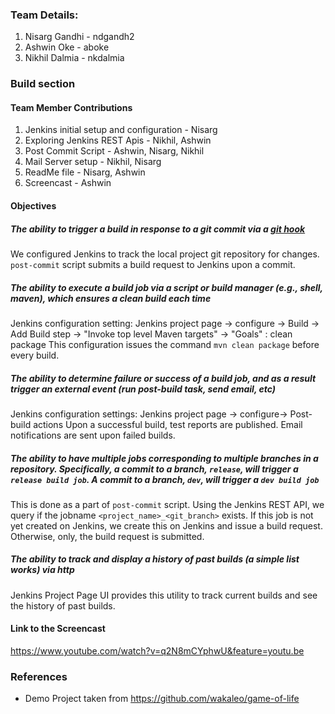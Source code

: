 ### Team Details:
1. Nisarg Gandhi - ndgandh2
2. Ashwin Oke - aboke
3. Nikhil Dalmia - nkdalmia

### Build section

#### Team Member Contributions
1. Jenkins initial setup and configuration - Nisarg
2. Exploring Jenkins REST Apis - Nikhil, Ashwin
3. Post Commit Script - Ashwin, Nisarg, Nikhil
4. Mail Server setup - Nikhil, Nisarg
5. ReadMe file - Nisarg, Ashwin
6. Screencast - Ashwin

#### Objectives
##### The ability to trigger a build in response to a git commit via a [git hook](http://git-scm.com/book/en/v2/Customizing-Git-Git-Hooks)
We configured Jenkins to track the local project git repository for changes. `post-commit` script submits a build request to Jenkins upon a commit. 
##### The ability to execute a build job via a script or build manager (e.g., shell, maven), which ensures a clean build each time
Jenkins configuration setting: Jenkins project page -> configure -> Build -> Add Build step -> "Invoke top level Maven targets" -> "Goals" : clean package
This configuration issues the command `mvn clean package` before every build. 

##### The ability to determine failure or success of a build job, and as a result trigger an external event (run post-build task, send email, etc)
Jenkins configuration settings: Jenkins project page -> configure-> Post-build actions
Upon a successful build, test reports are published. Email notifications are sent upon failed builds.

##### The ability to have multiple jobs corresponding to multiple branches in a repository. Specifically, a commit to a branch, `release`, will trigger a `release build job`. A commit to a branch, `dev`, will trigger a `dev build job`
This is done as a part of `post-commit` script. Using the Jenkins REST API, we query if the jobname `<project_name>_<git_branch>` exists. If this job is not yet created on Jenkins, we create this on Jenkins and issue a build request. Otherwise, only, the build request is submitted.

##### The ability to track and display a history of past builds (a simple list works) via http
Jenkins Project Page UI provides this utility to track current builds and see the history of past builds.

#### Link to the Screencast
https://www.youtube.com/watch?v=q2N8mCYphwU&feature=youtu.be

### References
- Demo Project taken from https://github.com/wakaleo/game-of-life
